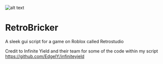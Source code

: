 ![alt text](https://github.com/Niko-Retrobricker/RetroBricker/blob/main/logo.png?raw=true)
# RetroBricker
A sleek gui script for a game on Roblox called Retrostudio

Credit to Infinite Yield and their team for some of the code within my script
https://github.com/EdgeIY/infiniteyield
